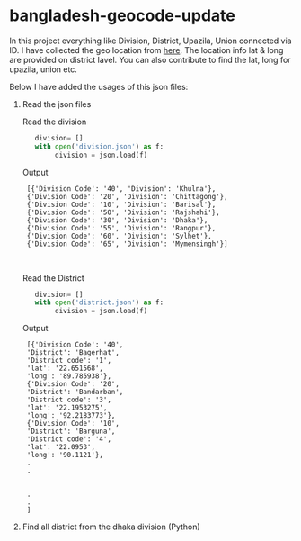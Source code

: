# bangladesh-geocode-update


<p>In this project everything like Division, District, Upazila, Union connected via ID. I have collected the geo location from  <a href="http://app.dghs.gov.bd/bbscode/pages/divReport/">here</a>. 
The location info lat & long are provided on district lavel. You can also contribute to find the lat, long for upazila, union etc. 
</p>

Below I have added the usages of this json files: 


1. Read the json files 

   
   Read the division
   
   ```python
      division= []
      with open('division.json') as f:
           division = json.load(f)
   ```
   Output <br>
   ```
    [{'Division Code': '40', 'Division': 'Khulna'},
    {'Division Code': '20', 'Division': 'Chittagong'},
    {'Division Code': '10', 'Division': 'Barisal'},
    {'Division Code': '50', 'Division': 'Rajshahi'},
    {'Division Code': '30', 'Division': 'Dhaka'},
    {'Division Code': '55', 'Division': 'Rangpur'},
    {'Division Code': '60', 'Division': 'Sylhet'},
    {'Division Code': '65', 'Division': 'Mymensingh'}]
   ```
   <br>

  
   Read the District
   
   ```python
      division= []
      with open('district.json') as f:
           division = json.load(f)
   ```
   Output <br>
   ```
    [{'Division Code': '40',
    'District': 'Bagerhat',
    'District code': '1',
    'lat': '22.651568',
    'long': '89.785938'},
    {'Division Code': '20',
    'District': 'Bandarban',
    'District code': '3',
    'lat': '22.1953275',
    'long': '92.2183773'},
    {'Division Code': '10',
    'District': 'Barguna',
    'District code': '4',
    'lat': '22.0953',
    'long': '90.1121'},
    . 
    . 
      

    . 
    . 
    ]
   ```



2. Find all district from the dhaka division (Python)

```python 


```